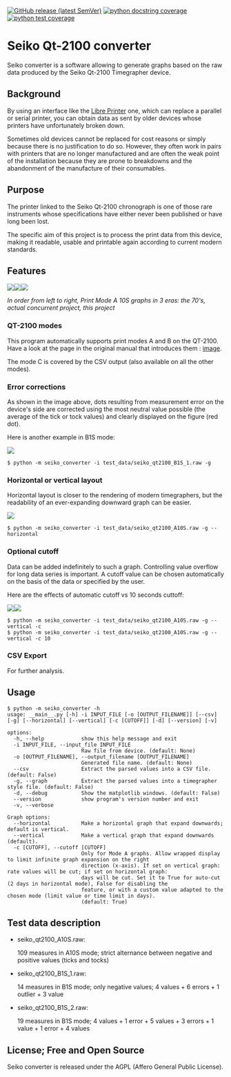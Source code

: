 [![GitHub release (latest SemVer)](https://img.shields.io/github/v/release/ysard/seiko_converter)](https://github.com/ysard/libre-printer/releases/latest/)
[![python docstring coverage](./images/interrogate_badge.svg)](https://interrogate.readthedocs.io/en/latest/)
[![python test coverage](./images/coverage.svg)](https://docs.pytest.org/en/latest/)

# Seiko Qt-2100 converter

Seiko converter is a software allowing to generate graphs based on the raw data
produced by the Seiko Qt-2100 Timegrapher device.

## Background

By using an interface like the [Libre Printer](https://github.com/ysard/libre-printer) one,
which can replace a parallel or serial printer,
you can obtain data as sent by older devices whose printers have unfortunately broken down.

Sometimes old devices cannot be replaced for cost reasons or simply because there is no justification to do so.
However, they often work in pairs with printers that are no longer manufactured and are often the weak point of
the installation because they are prone to breakdowns and the abandonment of the manufacture of their consumables.

## Purpose
The printer linked to the Seiko Qt-2100 chronograph is one of those rare instruments whose
specifications have either never been published or have long been lost.

The specific aim of this project is to process the print data from this device, making it readable,
usable and printable again according to current modern standards.

## Features

![](./images/A10S_70s.webp)![](./images/A10S_rp.webp)![](./images/A10S.webp)

*In order from left to right, Print Mode A 10S graphs in 3 eras: the 70's,
actual concurrent project, this project*

### QT-2100 modes

This program automatically supports print modes A and B on the QT-2100.
Have a look at the page in the original manual that introduces them :
[image](./images/QT-2100P-Operating-Modes-in-Manual.jpg).

The mode C is covered by the CSV output (also available on all the other modes).

### Error corrections

As shown in the image above, dots resulting from measurement error on the
device's side are corrected using the most neutral value possible
(the average of the tick or tock values) and clearly displayed on the figure (red dot).

Here is another example in B1S mode:

![](./images/B1S_1.webp)

```commandline
$ python -m seiko_converter -i test_data/seiko_qt2100_B1S_1.raw -g
```

### Horizontal or vertical layout

Horizontal layout is closer to the rendering of modern timegraphers,
but the readability of an ever-expanding downward graph can be easier.

![](./images/horizontal.webp)

```commandline
$ python -m seiko_converter -i test_data/seiko_qt2100_A10S.raw -g --horizontal
```

### Optional cutoff

Data can be added indefinitely to such a graph. Controlling value overflow for
long data series is important.
A cutoff value can be chosen automatically on the basis of the data or
specified by the user.

Here are the effects of automatic cutoff vs 10 seconds cuttoff:

![](./images/vertical_cutoff.webp)![](./images/vertical_cutoff_10.webp)

```commandline
$ python -m seiko_converter -i test_data/seiko_qt2100_A10S.raw -g --vertical -c
$ python -m seiko_converter -i test_data/seiko_qt2100_A10S.raw -g --vertical -c 10
```

### CSV Export

For further analysis.

## Usage

```commandline
$ python -m seiko_converter -h
usage: __main__.py [-h] -i INPUT_FILE [-o [OUTPUT_FILENAME]] [--csv] [-g] [--horizontal] [--vertical] [-c [CUTOFF]] [-d] [--version] [-v]

options:
  -h, --help            show this help message and exit
  -i INPUT_FILE, --input_file INPUT_FILE
                        Raw file from device. (default: None)
  -o [OUTPUT_FILENAME], --output_filename [OUTPUT_FILENAME]
                        Generated file name. (default: None)
  --csv                 Extract the parsed values into a CSV file. (default: False)
  -g, --graph           Extract the parsed values into a timegrapher style file. (default: False)
  -d, --debug           Show the matplotlib windows. (default: False)
  --version             show program's version number and exit
  -v, --verbose

Graph options:
  --horizontal          Make a horizontal graph that expand downwards; default is vertical.
  --vertical            Make a vertical graph that expand downwards (default).
  -c [CUTOFF], --cutoff [CUTOFF]
                        Only for Mode A graphs. Allow wrapped display to limit infinite graph expansion on the right
                        direction (x-axis). If set on vertical graph: rate values will be cut; if set on horizontal graph:
                        days will be cut. Set it to True for auto-cut (2 days in horizontal mode), False for disabling the
                        feature, or with a custom value adapted to the chosen mode (limit value or time limit in days).
                        (default: True)
```

## Test data description

- seiko_qt2100_A10S.raw:

  109 measures in A10S mode; strict alternance between negative and positive values (ticks and tocks)

- seiko_qt2100_B1S_1.raw:

  14 measures in B1S mode; only negative values; 4 values + 6 errors + 1 outlier + 3 value

- seiko_qt2100_B1S_2.raw:

  19 measures in B1S mode; 4 values + 1 error + 5 values + 3 errors + 1 value + 1 error + 4 values


## License; Free and Open Source

Seiko converter is released under the AGPL (Affero General Public License).
